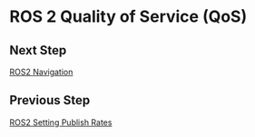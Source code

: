 # ROS 2 Quality of Service (QoS)

## Next Step

[ROS2 Navigation](10_doc.md)

## Previous Step

[ROS2 Setting Publish Rates](9_doc.md)
